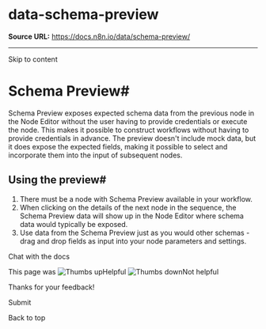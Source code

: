 # data-schema-preview

**Source URL:** https://docs.n8n.io/data/schema-preview/

---

Skip to content 

[ ](https://github.com/n8n-io/n8n-docs/edit/main/docs/data/schema-preview.md "Edit this page")

# Schema Preview#

Schema Preview exposes expected schema data from the previous node in the Node Editor without the user having to provide credentials or execute the node. This makes it possible to construct workflows without having to provide credentials in advance. The preview doesn't include mock data, but it does expose the expected fields, making it possible to select and incorporate them into the input of subsequent nodes.

## Using the preview#

  1. There must be a node with Schema Preview available in your workflow.
  2. When clicking on the details of the next node in the sequence, the Schema Preview data will show up in the Node Editor where schema data would typically be exposed.
  3. Use data from the Schema Preview just as you would other schemas - drag and drop fields as input into your node parameters and settings.



Chat with the docs

This page was ![Thumbs up](/_images/assets/thumb_up.png)Helpful  ![Thumbs down](/_images/assets/thumb_down.png)Not helpful 

Thanks for your feedback! 

Submit 

Back to top